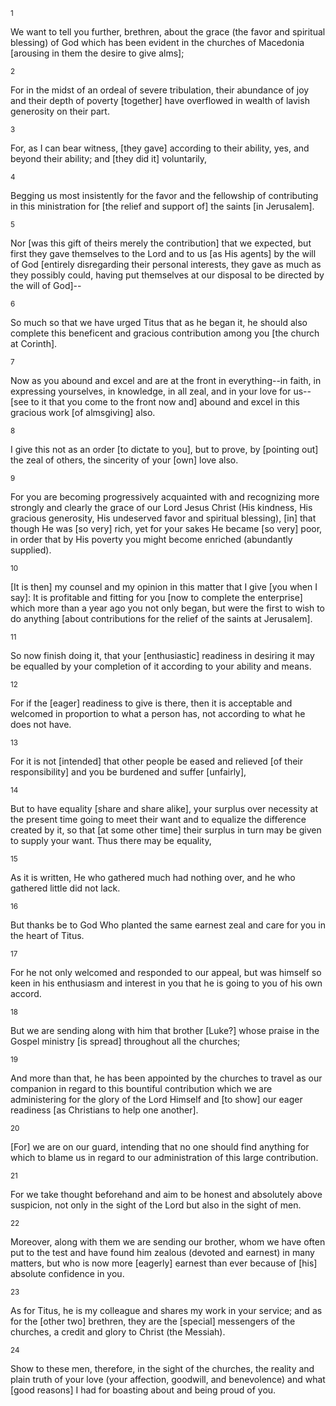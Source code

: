 <sup>1</sup> 

We want to tell you further, brethren, about the grace (the favor and spiritual blessing) of God which has been evident in the churches of Macedonia [arousing in them the desire to give alms]; 

<sup>2</sup> 

For in the midst of an ordeal of severe tribulation, their abundance of joy and their depth of poverty [together] have overflowed in wealth of lavish generosity on their part. 

<sup>3</sup> 

For, as I can bear witness, [they gave] according to their ability, yes, and beyond their ability; and [they did it] voluntarily, 

<sup>4</sup> 

Begging us most insistently for the favor and the fellowship of contributing in this ministration for [the relief and support of] the saints [in Jerusalem]. 

<sup>5</sup> 

Nor [was this gift of theirs merely the contribution] that we expected, but first they gave themselves to the Lord and to us [as His agents] by the will of God [entirely disregarding their personal interests, they gave as much as they possibly could, having put themselves at our disposal to be directed by the will of God]-- 

<sup>6</sup> 

So much so that we have urged Titus that as he began it, he should also complete this beneficent and gracious contribution among you [the church at Corinth]. 

<sup>7</sup> 

Now as you abound and excel and are at the front in everything--in faith, in expressing yourselves, in knowledge, in all zeal, and in your love for us--[see to it that you come to the front now and] abound and excel in this gracious work [of almsgiving] also. 

<sup>8</sup> 

I give this not as an order [to dictate to you], but to prove, by [pointing out] the zeal of others, the sincerity of your [own] love also. 

<sup>9</sup> 

For you are becoming progressively acquainted with and recognizing more strongly and clearly the grace of our Lord Jesus Christ (His kindness, His gracious generosity, His undeserved favor and spiritual blessing), [in] that though He was [so very] rich, yet for your sakes He became [so very] poor, in order that by His poverty you might become enriched (abundantly supplied). 

<sup>10</sup> 

[It is then] my counsel and my opinion in this matter that I give [you when I say]: It is profitable and fitting for you [now to complete the enterprise] which more than a year ago you not only began, but were the first to wish to do anything [about contributions for the relief of the saints at Jerusalem]. 

<sup>11</sup> 

So now finish doing it, that your [enthusiastic] readiness in desiring it may be equalled by your completion of it according to your ability and means. 

<sup>12</sup> 

For if the [eager] readiness to give is there, then it is acceptable and welcomed in proportion to what a person has, not according to what he does not have. 

<sup>13</sup> 

For it is not [intended] that other people be eased and relieved [of their responsibility] and you be burdened and suffer [unfairly], 

<sup>14</sup> 

But to have equality [share and share alike], your surplus over necessity at the present time going to meet their want and to equalize the difference created by it, so that [at some other time] their surplus in turn may be given to supply your want. Thus there may be equality, 

<sup>15</sup> 

As it is written, He who gathered much had nothing over, and he who gathered little did not lack. 

<sup>16</sup> 

But thanks be to God Who planted the same earnest zeal and care for you in the heart of Titus. 

<sup>17</sup> 

For he not only welcomed and responded to our appeal, but was himself so keen in his enthusiasm and interest in you that he is going to you of his own accord. 

<sup>18</sup> 

But we are sending along with him that brother [Luke?] whose praise in the Gospel ministry [is spread] throughout all the churches; 

<sup>19</sup> 

And more than that, he has been appointed by the churches to travel as our companion in regard to this bountiful contribution which we are administering for the glory of the Lord Himself and [to show] our eager readiness [as Christians to help one another]. 

<sup>20</sup> 

[For] we are on our guard, intending that no one should find anything for which to blame us in regard to our administration of this large contribution. 

<sup>21</sup> 

For we take thought beforehand and aim to be honest and absolutely above suspicion, not only in the sight of the Lord but also in the sight of men. 

<sup>22</sup> 

Moreover, along with them we are sending our brother, whom we have often put to the test and have found him zealous (devoted and earnest) in many matters, but who is now more [eagerly] earnest than ever because of [his] absolute confidence in you. 

<sup>23</sup> 

As for Titus, he is my colleague and shares my work in your service; and as for the [other two] brethren, they are the [special] messengers of the churches, a credit and glory to Christ (the Messiah). 

<sup>24</sup> 

Show to these men, therefore, in the sight of the churches, the reality and plain truth of your love (your affection, goodwill, and benevolence) and what [good reasons] I had for boasting about and being proud of you.